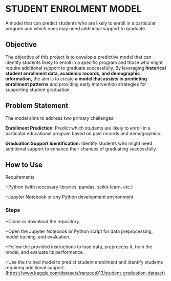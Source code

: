 # STUDENT ENROLMENT MODEL
A model that can predict students who are likely to enroll in a particular program and which ones may need additional support to graduate.

## Objective

The objective of this project is to develop a predictive model that can identify students likely to enroll in a specific program and those who might require additional support to graduate successfully. By leveraging **historical student enrollment data, academic records, and demographic information,** the aim is to create **a model that assists in predicting enrollment patterns** and providing early intervention strategies for supporting student graduation.

## Problem Statement

The model aims to address two primary challenges:

**Enrollment Prediction**: Predict which students are likely to enroll in a particular educational program based on past records and demographics.

**Graduation Support Identification:** Identify students who might need additional support to enhance their chances of graduating successfully.

## How to Use
Requirements

 +Python (with necessary libraries: pandas, scikit-learn, etc.)

 +Jupyter Notebook or any Python development environment
### Steps
+Clone or download the repository.

+Open the Jupyter Notebook or Python script for data preprocessing, model training, and evaluation.

+Follow the provided instructions to load data, preprocess it, train the model, and evaluate its performance.

+Use the trained model to predict student enrollment and identify students requiring additional support.
(https://www.kaggle.com/datasets/ranzeet013/student-graduation-dataset)


